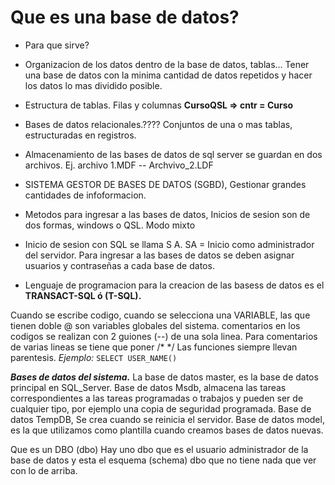 # Que es una base de datos?
- Para que sirve?
- Organizacion de los datos dentro de la base de datos, tablas... Tener una base de datos con la minima cantidad de datos repetidos y hacer los datos lo mas dividido posible. 
- Estructura de tablas. Filas y columnas 
**CursoQSL => cntr = Curso**
- Bases de datos relacionales.???? Conjuntos de una o mas tablas, estructuradas en registros. 
- Almacenamiento de las bases de datos de sql server se guardan en dos archivos. Ej. archivo 1.MDF -- Archvivo_2.LDF
- SISTEMA GESTOR DE BASES DE DATOS (SGBD), Gestionar grandes cantidades de infoformacion.

- Metodos para ingresar a las bases de datos, Inicios de sesion son de dos formas, windows o QSL. Modo mixto
- Inicio de sesion con SQL se llama S A. SA = Inicio como administrador del servidor. Para ingresar a las bases de datos se deben asignar usuarios y contraseñas a cada base de datos.

- Lenguaje de programacion para la creacion de las basess de datos es el **TRANSACT-SQL ó (T-SQL).**


Cuando se escribe codigo, cuando se selecciona una VARIABLE, las que tienen doble @ son variables globales del sistema. 
comentarios en los codigos se realizan con 2 guiones (--) de una sola linea. 
Para comentarios de varias lineas se tiene que poner /* */
Las funciones siempre llevan parentesis.  *Ejemplo:* `SELECT USER_NAME()`

***Bases de datos del sistema.***
La base de datos master, es la base de datos principal en SQL_Server. 
Base de datos Msdb, almacena las tareas correspondientes a las tareas programadas o trabajos y pueden ser de cualquier tipo, por ejemplo una copia de seguridad programada. 
Base de datos TempDB, Se crea cuando se reinicia el servidor.
Base de datos model, es la que utilizamos como plantilla cuando creamos bases de datos nuevas.


Que es un DBO (dbo)
Hay uno dbo que es el usuario administrador de la base de datos 
y esta el esquema (schema) dbo que no tiene nada que ver con lo de arriba. 

